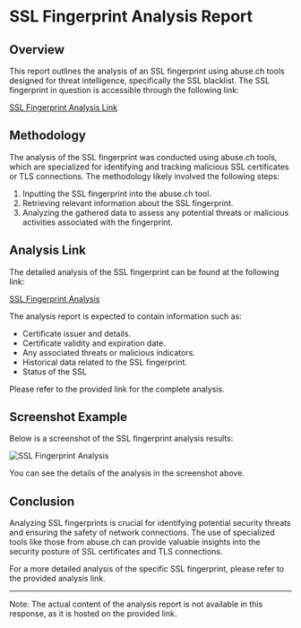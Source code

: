 # SSL Fingerprint Analysis Report

## Overview

This report outlines the analysis of an SSL fingerprint using abuse.ch tools designed for threat intelligence, specifically the SSL blacklist. The SSL fingerprint in question is accessible through the following link:

[SSL Fingerprint Analysis Link](https://sslbl.abuse.ch/ja3-fingerprints/51c64c77e60f3980eea90869b68c58a8/)

## Methodology

The analysis of the SSL fingerprint was conducted using abuse.ch tools, which are specialized for identifying and tracking malicious SSL certificates or TLS connections. The methodology likely involved the following steps:

1. Inputting the SSL fingerprint into the abuse.ch tool.
2. Retrieving relevant information about the SSL fingerprint.
3. Analyzing the gathered data to assess any potential threats or malicious activities associated with the fingerprint.

## Analysis Link

The detailed analysis of the SSL fingerprint can be found at the following link:

[SSL Fingerprint Analysis](https://sslbl.abuse.ch/ja3-fingerprints/51c64c77e60f3980eea90869b68c58a8/)

The analysis report is expected to contain information such as:

- Certificate issuer and details.
- Certificate validity and expiration date.
- Any associated threats or malicious indicators.
- Historical data related to the SSL fingerprint.
- Status of the SSL 

Please refer to the provided link for the complete analysis.
## Screenshot Example

Below is a screenshot of the SSL fingerprint analysis results:

![SSL Fingerprint Analysis]([https://github.com/Aatish1066/CyberSecurity/blob/93db742a629b97534aeee6e0b5b4ff22082e92a2/image.png])

You can see the details of the analysis in the screenshot above.

## Conclusion

Analyzing SSL fingerprints is crucial for identifying potential security threats and ensuring the safety of network connections. The use of specialized tools like those from abuse.ch can provide valuable insights into the security posture of SSL certificates and TLS connections.

For a more detailed analysis of the specific SSL fingerprint, please refer to the provided analysis link.

---
Note: The actual content of the analysis report is not available in this response, as it is hosted on the provided link.


